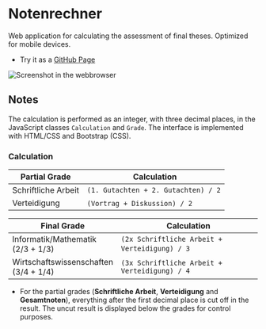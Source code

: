 # Notenrechner

Web application for calculating the assessment of final theses.
Optimized for mobile devices.

- Try it as a [GitHub Page](https://tigion.github.io/htwd-project-grade-calculator/)

![Screenshot in the webbrowser](README-screenshot.png)

## Notes

The calculation is performed as an integer, with three decimal places, in the
JavaScript classes `Calculation` and `Grade`.
The interface is implemented with HTML/CSS and Bootstrap (CSS).

### Calculation

| Partial Grade       |  Calculation                        |
| ------------------- | ----------------------------------- |
| Schriftliche Arbeit | `(1. Gutachten + 2. Gutachten) / 2` |
| Verteidigung        | `(Vortrag + Diskussion) / 2`        |

| Final Grade                                |  Calculation                                   |
| ------------------------------------------ | ---------------------------------------------- |
| Informatik/Mathematik<br />(2/3 + 1/3)     | `(2x Schriftliche Arbeit + Verteidigung) / 3`  |
| Wirtschaftswissenschaften<br />(3/4 + 1/4) | `(3x Schriftliche Arbeit + Verteidigung) / 4`  |

- For the partial grades (**Schriftliche Arbeit**, **Verteidigung** and
  **Gesamtnoten**), everything after the first decimal place is cut off in the
  result. The uncut result is displayed below the grades for control purposes.
